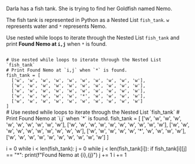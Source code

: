 Darla has a fish tank. She is trying to find her Goldfish named Nemo.

The fish tank is represented in Python as a Nested List `fish_tank`. `w` represents water and `*` represents Nemo.

Use nested while loops to iterate through the Nested List `fish_tank` and print **Found Nemo at `i,j`** when `*` is found.


<codeblock language="python" type="exercise" testMode="fixedInput">
<code>
# Use nested while loops to iterate through the Nested List `fish_tank`
# Print Found Nemo at `i,j` when `*` is found.
fish_tank = [
  ['w', 'w', 'w', 'w', 'w', 'w', 'w', 'w', 'w', 'w'],
  ['w', 'w', 'w', 'w', 'w', 'w', 'w', 'w', 'w', 'w'],
  ['w', 'w', 'w', 'w', 'w', 'w', 'w', 'w', 'w', 'w'],
  ['w', 'w', 'w', 'w', 'w', '*', 'w', 'w', 'w', 'w'],
  ['w', 'w', 'w', 'w', 'w', 'w', 'w', 'w', 'w', 'w']
]
</code>

<solution>
# Use nested while loops to iterate through the Nested List `fish_tank`
# Print Found Nemo at `i,j` when `*` is found.
fish_tank = [
  ['w', 'w', 'w', 'w', 'w', 'w', 'w', 'w', 'w', 'w'],
  ['w', 'w', 'w', 'w', 'w', 'w', 'w', 'w', 'w', 'w'],
  ['w', 'w', 'w', 'w', 'w', 'w', 'w', 'w', 'w', 'w'],
  ['w', 'w', 'w', 'w', 'w', '*', 'w', 'w', 'w', 'w'],
  ['w', 'w', 'w', 'w', 'w', 'w', 'w', 'w', 'w', 'w']
]

i = 0
while i < len(fish_tank):
  j = 0
  while j < len(fish_tank[i]):
    if fish_tank[i][j] == "*":
      print(f"Found Nemo at {i},{j}")
    j += 1
  i += 1
</solution>
</codeblock>